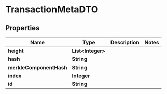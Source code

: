 

# TransactionMetaDTO

## Properties

Name | Type | Description | Notes
------------ | ------------- | ------------- | -------------
**height** | **List&lt;Integer&gt;** |  | 
**hash** | **String** |  | 
**merkleComponentHash** | **String** |  | 
**index** | **Integer** |  | 
**id** | **String** |  | 



